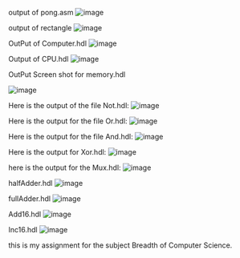 output of pong.asm
![image](https://github.com/Ankitamishra9654/nand2tetris-Part1/assets/136074376/54b03027-bed0-4487-bdd4-2172ed65db18)


output of rectangle
![image](https://github.com/Ankitamishra9654/nand2tetris-Part1/assets/136074376/1db01303-2538-49a5-afce-8b64fb61e7ed)


OutPut of Computer.hdl
![image](https://github.com/Ankitamishra9654/nand2tetris-Part1/assets/136074376/ca8052c7-1320-4118-9a3f-3f882c49ed35)



Output of CPU.hdl
![image](https://github.com/Ankitamishra9654/nand2tetris-Part1/assets/136074376/93e6eb48-cc26-4df7-8dd9-41dd2d4f79c1)



OutPut Screen shot for memory.hdl

![image](https://github.com/Ankitamishra9654/nand2tetris-Part1/assets/136074376/70fbf28d-3387-436a-b72c-ce44e4393f65)


Here is the output of the file Not.hdl:
![image](https://github.com/Ankitamishra9654/nand2tetris-Part1/assets/136074376/e460e74b-34fa-47d9-8688-27c3a4e70ec3)




Here is the output for the file Or.hdl:
![image](https://github.com/Ankitamishra9654/nand2tetris-Part1/assets/136074376/eea3f87d-5c1d-4602-921f-66ead1ad68a6)


Here is the output for the file And.hdl:
![image](https://github.com/Ankitamishra9654/nand2tetris-Part1/assets/136074376/0144fad7-a832-4d4e-b319-ea03310da9eb)


Here is the output for Xor.hdl:
![image](https://github.com/Ankitamishra9654/nand2tetris-Part1/assets/136074376/7966990e-74f4-48fd-9bf6-f6ab56ce42cb)


here is the output for the Mux.hdl:
![image](https://github.com/Ankitamishra9654/nand2tetris-Part1/assets/136074376/45c3584a-298e-49be-a40f-d829c27cd5f6)

halfAdder.hdl
![image](https://github.com/Ankitamishra9654/nand2tetris-Part1/assets/136074376/cdba45fd-ab44-45ef-ab82-17c56f9d4f29)



fullAdder.hdl
![image](https://github.com/Ankitamishra9654/nand2tetris-Part1/assets/136074376/f1fea5c4-61fb-41af-8e5f-d42026836567)


Add16.hdl
![image](https://github.com/Ankitamishra9654/nand2tetris-Part1/assets/136074376/d866bf0c-4b45-4404-804a-9f0bd7d96eac)


Inc16.hdl
![image](https://github.com/Ankitamishra9654/nand2tetris-Part1/assets/136074376/cf0bb4f2-7e4f-4538-a90c-95b43e82091a)

this is my assignment for the subject Breadth of Computer Science.
